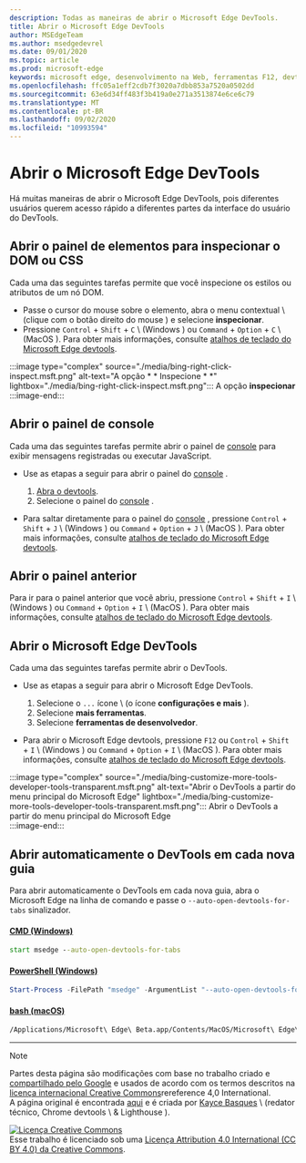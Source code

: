 ```yaml
---
description: Todas as maneiras de abrir o Microsoft Edge DevTools.
title: Abrir o Microsoft Edge DevTools
author: MSEdgeTeam
ms.author: msedgedevrel
ms.date: 09/01/2020
ms.topic: article
ms.prod: microsoft-edge
keywords: microsoft edge, desenvolvimento na Web, ferramentas F12, devtools
ms.openlocfilehash: ffc05a1eff2cdb7f3020a7dbb853a7520a0502dd
ms.sourcegitcommit: 63e6d34ff483f3b419a0e271a3513874e6ce6c79
ms.translationtype: MT
ms.contentlocale: pt-BR
ms.lasthandoff: 09/02/2020
ms.locfileid: "10993594"
---
```

<!-- Copyright Kayce Basques 

   Licensed under the Apache License, Version 2.0 (the "License");
   you may not use this file except in compliance with the License.
   You may obtain a copy of the License at

       https://www.apache.org/licenses/LICENSE-2.0

   Unless required by applicable law or agreed to in writing, software
   distributed under the License is distributed on an "AS IS" BASIS,
   WITHOUT WARRANTIES OR CONDITIONS OF ANY KIND, either express or implied.
   See the License for the specific language governing permissions and
   limitations under the License. -->

# Abrir o Microsoft Edge DevTools  

Há muitas maneiras de abrir o Microsoft Edge DevTools, pois diferentes usuários querem acesso rápido a diferentes partes da interface do usuário do DevTools.  

## Abrir o painel de elementos para inspecionar o DOM ou CSS  

Cada uma das seguintes tarefas permite que você inspecione os estilos ou atributos de um nó DOM.

*   Passe o cursor do mouse sobre o elemento, abra o menu contextual \ (clique com o botão direito do mouse \) e selecione **inspecionar**.  
*   Pressione `Control` + `Shift` + `C` \ (Windows \) ou `Command` + `Option` + `C` \ (MacOS \).  Para obter mais informações, consulte [atalhos de teclado do Microsoft Edge devtools][DevToolsShortcuts].  

:::image type="complex" source="./media/bing-right-click-inspect.msft.png" alt-text="A opção * * Inspecione * *" lightbox="./media/bing-right-click-inspect.msft.png":::
   A opção **inspecionar**  
:::image-end:::  

<!--See [Get Started With Viewing And Changing CSS][GetStartedCSS].  -->  

## Abrir o painel de console  

Cada uma das seguintes tarefas permite abrir o painel de [console][DevToolsConsoleIndex] para exibir mensagens registradas ou executar JavaScript.  

*   Use as etapas a seguir para abrir o painel do [console][DevToolsConsoleIndex] .  
    
    1.  [Abra o devtools](#open-microsoft-edge-devtools).  
    1.  Selecione o painel do [console][DevToolsConsoleIndex] .  

*   Para saltar diretamente para o painel do [console][DevToolsConsoleIndex] , pressione `Control` + `Shift` + `J` \ (Windows \) ou `Command` + `Option` + `J` \ (MacOS \).  Para obter mais informações, consulte [atalhos de teclado do Microsoft Edge devtools][DevToolsShortcuts].  

<!--See [Get Started With The Console][ConsoleGetStarted].  -->

## Abrir o painel anterior  

Para ir para o painel anterior que você abriu, pressione `Control` + `Shift` + `I` \ (Windows \) ou `Command` + `Option` + `I` \ (MacOS \).  Para obter mais informações, consulte [atalhos de teclado do Microsoft Edge devtools][DevToolsShortcuts].  

## Abrir o Microsoft Edge DevTools  

Cada uma das seguintes tarefas permite abrir o DevTools.  

*   Use as etapas a seguir para abrir o Microsoft Edge DevTools.  
    
    1.  Selecione o  `...` ícone \ (o ícone **configurações e mais** ).  
    1.  Selecione **mais ferramentas**.  
    1.  Selecione **ferramentas de desenvolvedor**.  
    
*   Para abrir o Microsoft Edge devtools, pressione `F12` ou `Control` + `Shift` + `I` \ (Windows \) ou `Command` + `Option` + `I` \ (MacOS \).  Para obter mais informações, consulte [atalhos de teclado do Microsoft Edge devtools][DevToolsShortcuts].  

:::image type="complex" source="./media/bing-customize-more-tools-developer-tools-transparent.msft.png" alt-text="Abrir o DevTools a partir do menu principal do Microsoft Edge" lightbox="./media/bing-customize-more-tools-developer-tools-transparent.msft.png":::
   Abrir o DevTools a partir do menu principal do Microsoft Edge  
:::image-end:::  

## Abrir automaticamente o DevTools em cada nova guia  

Para abrir automaticamente o DevTools em cada nova guia, abra o Microsoft Edge na linha de comando e passe o `--auto-open-devtools-for-tabs` sinalizador.  

#### [CMD (Windows)](#tab/cmd-windows/)  

<a id="selenium-tools-install"></a>  

```cmd
start msedge --auto-open-devtools-for-tabs
```  

#### [PowerShell (Windows)](#tab/powershell-windows/)  

<a id="selenium-tools-install"></a>  

```powershell
Start-Process -FilePath "msedge" -ArgumentList "--auto-open-devtools-for-tabs"
```  

#### [bash (macOS)](#tab/bash-macos/)  

<a id="selenium-tools-install"></a>  

```bash
/Applications/Microsoft\ Edge\ Beta.app/Contents/MacOS/Microsoft\ Edge\ Beta --auto-open-devtools-for-tabs
```  

* * *  

<!-- links -->  

[DevToolsConsoleIndex]: ./console/index.md "Visão geral do console | Documentos da Microsoft"  
[DevtoolsShortcuts]: ./shortcuts.md "Atalhos de teclado do Microsoft Edge DevTools-documentos da Microsoft"  

<!--[ConsoleGetStarted]: /microsoft-edge/devtools-guide-chromium/console/get-started ""  -->  
<!--[GetStartedCSS]: /microsoft-edge/devtools-guide-chromium/css "CSS"  -->

> [!NOTE]
> Partes desta página são modificações com base no trabalho criado e [compartilhado pelo Google][GoogleSitePolicies] e usados de acordo com os termos descritos na [licença internacional Creative Commons][CCA4IL]rereference 4,0 International.  
> A página original é encontrada [aqui](https://developers.google.com/web/tools/chrome-devtools/open) e é criada por [Kayce Basques][KayceBasques] \ (redator técnico, Chrome devtools \ & Lighthouse \).  

[![Licença Creative Commons][CCby4Image]][CCA4IL]  
Esse trabalho é licenciado sob uma [Licença Attribution 4.0 International (CC BY 4.0) da Creative Commons][CCA4IL].  

[CCA4IL]: https://creativecommons.org/licenses/by/4.0  
[CCby4Image]: https://i.creativecommons.org/l/by/4.0/88x31.png  
[GoogleSitePolicies]: https://developers.google.com/terms/site-policies  
[KayceBasques]: https://developers.google.com/web/resources/contributors/kaycebasques  
